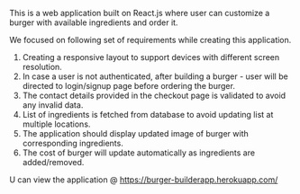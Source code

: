 This is a web application built on React.js where user can customize a burger with available ingredients and order it. 

We focused on following set of requirements while creating this application.

1.	Creating a responsive layout to support devices with different screen resolution.
2.	In case a user is not authenticated, after building a burger - user will be directed to login/signup page before ordering the burger.
3.	The contact details provided in the checkout page is validated to avoid any invalid data.
4.	List of ingredients is fetched from database to avoid updating list at multiple locations.
5.	The application should display updated image of burger with corresponding ingredients.
6.	The cost of burger will update automatically as ingredients are added/removed.

U can view the application @ https://burger-builderapp.herokuapp.com/
